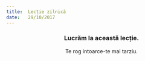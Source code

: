 ```yaml
---
title:  Lecție zilnică
date:   29/10/2017
---
```


### <center>Lucrăm la această lecție.</center>
<center>Te rog intoarce-te mai tarziu.</center>